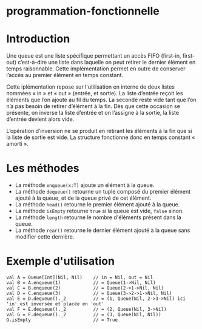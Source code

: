 # programmation-fonctionnelle

# Introduction

Une queue est une liste spécifique permettant un accès FIFO (first-in, first-out) c’est-à-dire une liste dans laquelle on peut retirer le dernier élément en temps raisonnable. Cette implémentation permet en outre de conserver l’accès au premier élément en temps constant.

Cette iplémentation repose sur l'utilisation en interne de deux listes nommées « in » et « out » (entrée, et sortie). La liste d’entrée reçoit les éléments que l’on ajoute au fil du temps. La seconde reste vide tant que l’on n’a pas besoin de retirer d’élément à la fin. Dès que cette occasion se présente, on inverse la liste d’entrée et on l’assigne à la sortie, la liste d’entrée devient alors vide.

L’opération d’inversion ne se produit en retirant les éléments à la fin que si la liste de sortie est vide. La structure fonctionne donc en temps constant « amorti ».

# Les méthodes

- La méthode `enqueue(x:T)` ajoute un élément à la queue.
- La méthode `dequeue()` retourne un tuple composé du premier élément ajouté à la queue, et de la queue privé de cet élément.
- La méthode `head()` retourne le premier élément ajouté à la queue.
- La méthode `isEmpty` retourne `true` si la queue est vide, `false` sinon.
- La méthode `length` retourne le nombre d'éléments présent dans la queue.
- La méthode `rear()` retourne le dernier élément ajouté à la queue sans modifier cette dernière.

# Exemple d'utilisation

    val A = Queue[Int](Nil, Nil)    // in = Nil, out = Nil
    val B = A.enqueue(1)            // = Queue(1->Nil, Nil)
    val C = B.enqueue(2)            // = Queue(2->1->Nil, Nil)
    val D = C.enqueue(3)            // = Queue(3->2->1->Nil, Nil)
    val E = D.dequeue()._2          // = (1, Queue(Nil, 2->3->Nil) ici 'in' est inversée et placée en 'out'
    val F = E.dequeue()._2          // = (2, Queue(Nil, 3->Nil)
    val G = F.dequeue()._2          // = (3, Queue(Nil, Nil))
    G.isEmpty                       // = True     
